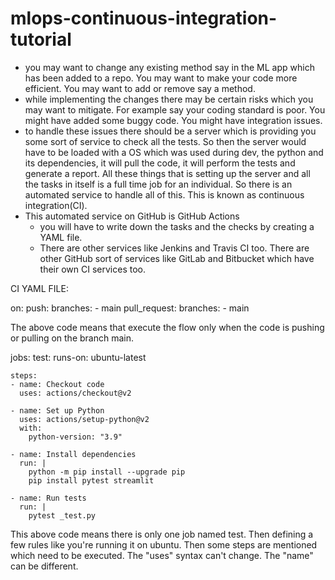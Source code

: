 # mlops-continuous-integration-tutorial

- you may want to change any existing method say in the ML app which has been added to a repo. You may want to make your code more efficient. You may want to add or remove say a method. 
- while implementing the changes there may be certain risks which you may want to mitigate. For example say your coding standard is poor. You might have added some buggy code. You might have integration issues. 
- to handle these issues there should be a server which is providing you some sort of service to check all the tests. So then the server would have to be loaded with a OS which was used during dev, the python and its dependencies, it will pull the code, it will perform the tests and generate a report. All these things that is setting up the server and all the tasks in itself is a full time job for an individual. So there is an automated service to handle all of this. This is known as continuous integration(CI).
- This automated service on GitHub is GitHub Actions 
    - you will have to write down the tasks and the checks by creating a YAML file.
    - There are other services like Jenkins and Travis CI too. There are other GitHub sort of services like GitLab and Bitbucket which have their own CI services too. 



CI YAML FILE:

on: 
  push: 
    branches:
      - main
  pull_request:
    branches:
      - main

The above code means that execute the flow only when the code is pushing or pulling on the branch main. 

jobs:
  test:
    runs-on: ubuntu-latest

    steps:
    - name: Checkout code
      uses: actions/checkout@v2
    
    - name: Set up Python
      uses: actions/setup-python@v2
      with: 
        python-version: "3.9"
      
    - name: Install dependencies
      run: |
        python -m pip install --upgrade pip
        pip install pytest streamlit
    
    - name: Run tests
      run: |
        pytest _test.py
        

This above code means there is only one job named test. Then defining a few rules like you're running it on ubuntu. Then some steps are mentioned which need to be executed. The "uses" syntax can't change. The "name" can be different. 